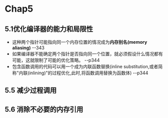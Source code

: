 # Chap5
## 5.1优化编译器的能力和局限性
* 这种两个指针可能指向同一个内存位置的情况成为**内存别名(memory aliasing)** --343 
* 如果编译器不能确定两个指针是否指向同一个位置，就必须假设什么情况都有可能，这就限制了可能的优化策略。  --p344  
* 包含函数调用的代码可以用一个成为内联函数替换(inline substitution,或者简称"内联(inlining)"的过程优化,此时,将函数调用替换为函数体) --p344

## 5.5 减少过程调用

## 5.6 消除不必要的内存引用